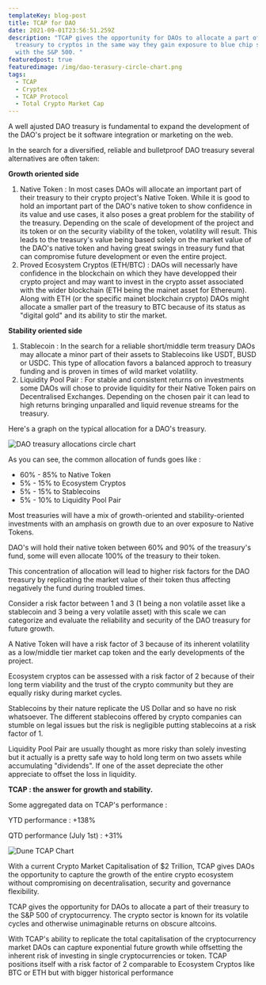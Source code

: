 ```yaml
---
templateKey: blog-post
title: TCAP for DAO
date: 2021-09-01T23:56:51.259Z
description: "TCAP gives the opportunity for DAOs to allocate a part of their
  treasury to cryptos in the same way they gain exposure to blue chip stocks
  with the S&P 500. "
featuredpost: true
featuredimage: /img/dao-terasury-circle-chart.png
tags:
  - TCAP
  - Cryptex
  - TCAP Protocol
  - Total Crypto Market Cap
---
```

A well ajusted DAO treasury is fundamental to expand the development of the DAO's project be it software integration or marketing on the web.

In the search for a diversified, reliable and bulletproof DAO treasury several alternatives are often taken:

**Growth oriented side**

1. Native Token : In most cases DAOs will allocate an important part of their treasury to their crypto project's Native Token. While it is good to hold an important part of the DAO's native token to show confidence in its value and use cases, it also poses a great problem for the stability of the treasury. Depending on the scale of development of the project and its token or on the security viability of the token, volatility will result. This leads to the treasury's value being based solely on the market value of the DAO's native token and having great swings in treasury fund that can compromise future development or even the entire project.
2. Proved Ecosystem Cryptos (ETH/BTC) : DAOs will necessarly have confidence in the blockchain on which they have developped their crypto project and may want to invest in the crypto asset associated with the wider blockchain (ETH being the mainet asset for Ethereum). Along with ETH (or the specific mainet blockchain crypto) DAOs might allocate a smaller part of the treasury to BTC because of its status as "digital gold" and its ability to stir the market.

**Stability oriented side**

1. Stablecoin : In the search for a reliable short/middle term treasury DAOs may allocate a minor part of their assets to Stablecoins like USDT, BUSD or USDC. This type of allocation favors a balanced approch to treasury funding and is proven in times of wild market volatility.
2. Liquidity Pool Pair : For stable and consistent returns on investments some DAOs will chose to provide liquidity for their Native Token pairs on Decentralised Exchanges. Depending on the chosen pair it can lead to high returns bringing unparalled and liquid revenue streams for the treasury.

Here's a graph on the typical allocation for a DAO's treasury.

![](/img/dao-terasury-circle-chart.png "DAO treasury allocations circle chart")

As you can see, the common allocation of funds goes like :

* 60% - 85% to Native Token
* 5% - 15% to Ecosystem Cryptos
* 5% - 15% to Stablecoins
* 5% - 10% to Liquidity Pool Pair

Most treasuries will have a mix of growth-oriented and stability-oriented investments with an amphasis on growth due to an over exposure to Native Tokens.

DAO's will hold their native token between 60% and 90% of the treasury's fund, some will even allocate 100% of the treasury to their token.

This concentration of allocation will lead to higher risk factors for the DAO treasury by replicating the market value of their token thus affecting negatively the fund during troubled times.

Consider a risk factor between 1 and 3 (1 being a non volatile asset like a stablecoin and 3 being a very volatile asset) with this scale we can categorize and evaluate the reliability and security of the DAO treasury for future growth.

A Native Token will have a risk factor of 3 because of its inherent volatility as a low/middle tier market cap token and the early developments of the project.

Ecosystem cryptos can be assessed with a risk factor of 2 because of their long term viability and the trust of the crypto community but they are equally risky during market cycles.

Stablecoins by their nature replicate the US Dollar and so have no risk whatsoever. The different stablecoins offered by crypto companies can stumble on legal issues but the risk is negligible putting stablecoins at a risk factor of 1.

Liquidity Pool Pair are usually thought as more risky than solely investing but it actually is a pretty safe way to hold long term on two assets while accumulating "dividends". If one of the asset depreciate the other appreciate to offset the loss in liquidity.

**TCAP : the answer for growth and stability.**

Some aggregated data on TCAP's performance :

YTD performance : +138%

QTD performance (July 1st) : +31%

![](/img/dune-tcap.jpg "Dune TCAP Chart")

With a current Crypto Market Capitalisation of $2 Trillion, TCAP gives DAOs the opportunity to capture the growth of the entire crypto ecosystem without compromising on decentralisation, security and governance flexibility.

TCAP gives the opportunity for DAOs to allocate a part of their treasury to the S&P 500 of cryptocurrency. The crypto sector is known for its volatile cycles and otherwise unimaginable returns on obscure altcoins.

With TCAP's ability to replicate the total capitalisation of the cryptocurrency market DAOs can capture exponential future growth while offsetting the inherent risk of investing in single cryptocurrencies or token. TCAP positions itself with a risk factor of 2 comparable to Ecosystem Cryptos like BTC or ETH but with bigger historical performance